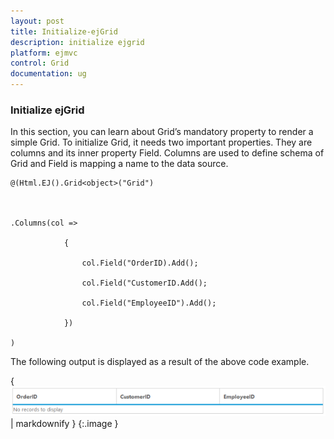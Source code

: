 ```yaml
---
layout: post
title: Initialize-ejGrid
description: initialize ejgrid
platform: ejmvc
control: Grid
documentation: ug
---
```


### Initialize ejGrid

In this section, you can learn about Grid’s mandatory property to render a simple Grid. To initialize Grid, it needs two important properties. They are columns and its inner property Field. Columns are used to define schema of Grid and Field is mapping a name to the data source.



    @(Html.EJ().Grid<object>("Grid")



    .Columns(col =>

                {

                    col.Field("OrderID).Add();

                    col.Field("CustomerID.Add();

                    col.Field("EmployeeID").Add();

                })

    )

The following output is displayed as a result of the above code example.

{ ![](Initialize-ejGrid_images/Initialize-ejGrid_img1.png) | markdownify }
{:.image }


